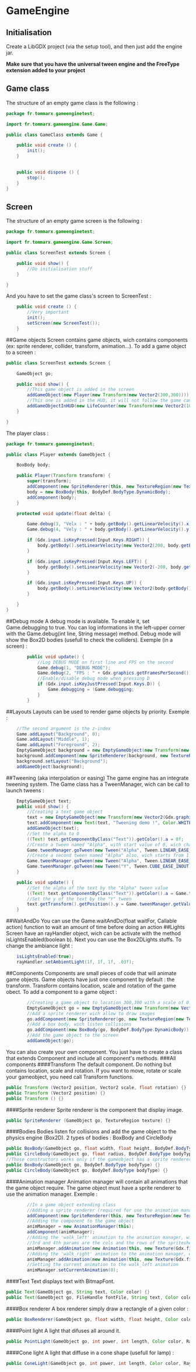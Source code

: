 # GameEngine
## Initialisation
Create a LibGDX project (via the setup tool), and then just add the engine jar.

**Make sure that you have the universal tween engine and the FreeType extension added to your project**
## Game class
The structure of an empty game class is the following :
```java
package fr.tommarx.gameenginetest;

import fr.tommarx.gameengine.Game.Game;

public class GameClass extends Game {

	public void create () {
		init();
	}

	
	public void dispose () {
		stop();
	}
}


```
## Screen
The structure of an empty game screen is the following :
```java
package fr.tommarx.gameenginetest;

import fr.tommarx.gameengine.Game.Screen;

public class ScreenTest extends Screen {

    public void show() {
        //Do initialisation stuff
    }

}
```
And you have to set the game class's screen to ScreenTest :
```java
	public void create () {
		//Very important
        init();
        setScreen(new ScreenTest());
	}
```
##Game objects
Screen contains game objects, wich contains components (ex: sprite renderer, collider, transform, animation...).
To add a game object to a screen :
```java
public class ScreenTest extends Screen {

    GameObject go;

    public void show() {
        //This game object is added in the screen
        addGameObject(new Player(new Transform(new Vector2(300,300))));
        //This one is added in the HUD, it will not follow the game camera
        addGameObjectInHUD(new LifeCounter(new Transform(new Vector2(10, 10))));
    }

}
```
The player class :
```java
package fr.tommarx.gameenginetest;

public class Player extends GameObject {

    BoxBody body;

    public Player(Transform transform) {
        super(transform);
        addComponent(new SpriteRenderer(this, new TextureRegion(new Texture(Gdx.files.internal("badlogic.jpg")))));
        body = new BoxBody(this, BodyDef.BodyType.DynamicBody);
        addComponent(body);
    }

    protected void update(float delta) {

        Game.debug(3, "Velx : " + body.getBody().getLinearVelocity().x);
        Game.debug(4, "Vely : " + body.getBody().getLinearVelocity().y);

        if (Gdx.input.isKeyPressed(Input.Keys.RIGHT)) {
            body.getBody().setLinearVelocity(new Vector2(200, body.getBody().getLinearVelocity().y));
        }

        if (Gdx.input.isKeyPressed(Input.Keys.LEFT)) {
            body.getBody().setLinearVelocity(new Vector2(-200, body.getBody().getLinearVelocity().y));
        }

        if (Gdx.input.isKeyPressed(Input.Keys.UP)) {
            body.getBody().setLinearVelocity(new Vector2(body.getBody().getLinearVelocity().x, 200));
        }

    }
}

```
##Debug mode
A debug mode is available. To enable it, set Game.debugging to true. You can log informations in the left-upper corner with the Game.debug(int line, String message) method.
Debug mode will show the Box2D bodies (usefull to check the colliders).
Exemple (in a screen) :
```java
        public void update() {
            //Log DEBUG MODE on first line and FPS on the second
            Game.debug(1, "DEBUG MODE");
            Game.debug(2, "FPS : " + Gdx.graphics.getFramesPerSecond());
            //Enable/disable debug mode when pressing D
            if (Gdx.input.isKeyJustPressed(Input.Keys.D)) {
                Game.debugging = !Game.debugging;
            }
        }
```
##Layouts
Layouts can be used to render game objects by priority. Exemple :
```java
    //The second argument is the z-index
    Game.addLayout("Background", 0);
    Game.addLayout("Middle", 1);
    Game.addLayout("Foreground", 2);
    EmptyGameObject background = new EmptyGameObject(new Transform(new Vector2(100, 100)));
    background.addComponent(new SpriteRenderer(background, new TextureRegion(new Texture(Gdx.files.internal("background.jpg")))));
    background.setLayout("Background");
    addGameObject(background);
```
##Tweening (aka interpolation or easing)
The game engine has an integrate tweening system. The Game class has a TweenManager, wich can be call to launch tweens :
```java
    EmptyGameObject text;
    public void show() {
        //Creating a text game object
        text = new EmptyGameObject(new Transform(new Vector2(Gdx.graphics.getWidth() / 2, Gdx.graphics.getHeight() / 2)));
        text.addComponent(new Text(text, "Tweening demo !", Color.WHITE));
        addGameObject(text);
        //Set the alpha to 0
        ((Text) text.getComponentByClass("Text")).getColor().a = 0f;
        //Create a tween named "Alpha", with start value of 0, wich change to 1, in 3 seconds, no delay and doesn't repeat
        Game.tweenManager.goTween(new Tween("Alpha", Tween.LINEAR_EASE_NONE, 0f, 1f, 3f, 0f, false));
        //Create a second tween named "Alpha" also, wich starts from 1 and change in direction of -1, in 3 seconds and with 3 seconds of delay
        Game.tweenManager.goTween(new Tween("Alpha", Tween.LINEAR_EASE_NONE, 1f, -1f, 3f, 3f; false));
        Game.tweenManager.goTween(new Tween("Y", Tween.CUBE_EASE_INOUT, 0, 1f, 2f, 0f, false));
    }

    public void update() {
        //Set the alpha of the text by the "Alpha" tween value
        ((Text) text.getComponentByClass("Text")).getColor().a = Game.tweenManager.getValue("Alpha");
        //Set the y of the text by the "Y" tween
        text.getTransform().getPosition().y = Game.tweenManager.getValue("Y") * Gdx.graphics.getHeight() / 2;
    }
```
##WaitAndDo
You can use the Game.waitAndDo(float waitFor, Callable action) function to wait an amount of time before doing an action
##Lights
Screen have an rayHandler object, wich can be activate with the method isLightsEnabled(boolean b). Next you can use the Box2DLights stuffs.
To change the ambiance light :
```java
    isLightsEnabled(true);
    rayHandler.setAmbientLight(1f, 1f, 1f, .03f);
```
##Components
Components are small pieces of code that will animate game objects.
Game objects have just one component by default : the transform. Transform contains location, scale and rotation of the game obect.
To add a component to a game object :
```java
        //Creating a game object to location 300,300 with a scale of 0.5 and a rotation of 35
        EmptyGameObject go = new EmptyGameObject(new Transform(new Vector2(300, 300), new Vector2(0.5f,0.5f), 35));
        //Add a sprite renderer wich allow to draw images
        go.addComponent(new SpriteRenderer(go, new TextureRegion(new Texture(Gdx.files.internal("badlogic.jpg")))));
        //Add a box body, wich listen collisions
        go.addComponent(new BoxBody(go, BodyDef.BodyType.DynamicBody));
        //Add the game object to the screen
        addGameObject(go);
```
You can also create your own component. You just have to create a class that extends Component and include all component's methods.
###All components
####Transform
The default component. Do nothing but contains location, scale and rotation. If you want to move, rotate or scale your gameobject, you need call Transform functions.
```java
public Transform (Vector2 position, Vector2 scale, float rotation) {}
public Transform (Vector2 position) {}
public Transform () {}
```
####Sprite renderer
Sprite renderer is the component that display image.
```java
public SpriteRenderer (GameObject go, TextureRegion texture) {}
```
####Bodies
Bodies listen for collisions and add the game object to the physics engine (Box2D).
2 types of bodies : BoxBody and CircleBody
```java
public BoxBody(GameObject go, float width, float height, BodyDef.BodyType bodyType) {}
public CircleBody(GameObject go, float radius, BodyDef.BodyType bodyType) {}
//Those constructors works only if the gameobject has a sprite renderer
public BoxBody(GameObject go, BodyDef.BodyType bodyType) {}
public CircleBody(GameObject go, BodyDef.BodyType bodyType) {}
```
####Animation manager
Animation manager will contain all animations that the game object require. The game object must have a sprite renderer to use the animation manager. Exemple :
```java
        //In a game object extending class
        //Adding a sprite renderer (required for use the animation manager)
        addComponent(new SpriteRenderer(this, new TextureRegion(new Texture(Gdx.files.internal("player_default.jpg")))));
        //Adding the component to the game object
        animManager = new AnimationManager(this);
        addComponent(animManager);
        //Adding the 'walk_left' animation to the animation manager, with the id 0
        //3rd and 4th params are the cols and the rows of the spritesheet, the 5th is the speed and the last one is the looping option
        animManager.addAnimation(new Animation(this, new Texture(Gdx.files.internal("walk_left.png")), 6, 5, 0.025f, true), 0);
        //Adding the 'walk_right' animation to the animation manager, with the id 1
        animManager.addAnimation(new Animation(this, new Texture(Gdx.files.internal("walk_right.png")), 6, 5, 0.025f, true), 1);
        //Setting the current animation to the walk_left animation
        animManager.setCurrentAnimation(0);
```
####Text
Text displays text with BitmapFont.
```java
public Text(GameObject go, String text, Color color) {}
public Text(GameObject go, FileHandle fontFile, String text, Color color) {}
```
####Box renderer
A box renderer simply draw a rectangle of a given color :
```java
public BoxRenderer(GameObject go, float width, float height, Color color) {}
```
####Point light
A light that difuses all around it.
```java
public PointLight(GameObject go, int power, int length, Color color, RayHandler rayHandler) {}
```
####Cone light
A light that diffuse in a cone shape (usefull for lamp) :
```java
public ConeLight(GameObject go, int power, int length, Color color, RayHandler rayHandler, float angle) {}
```